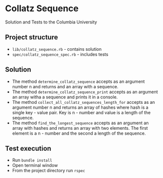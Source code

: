 # Collatz Sequence
Solution and Tests to the Columbia University

## Project structure
- `lib/collatz_sequence.rb`  - contains solution
- `spec/collatz_sequence_spec.rb` - includes tests

## Solution
- The method `determine_collatz_sequence` accepts as an argument number n and returns and an array with a sequence.
- The method `determine_collatz_sequence_print` accepts as an argument an array witha a sequence and prints it in a console.
- The method `collect_all_collatz_sequences_length_for` accepts as an argument number n and returns an array of hashes where
hash is a single key - value pair. Key is n - number and value is a length of the sequence.
- The method `find_the_longest_sequence` accepts as an argument an array with hashes and returns an array with two elements. 
The first element is a n - number and the second a length of the sequence.

## Test execution
- Run `bundle install`
- Open terminal window
- From the project directory run `rspec`


